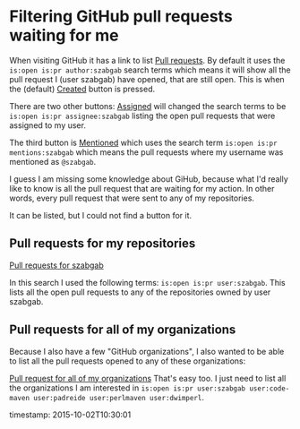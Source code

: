 # Filtering GitHub pull requests waiting for me


When visiting GitHub it has a link to list [Pull requests](https://github.com/pulls).
By default it uses the `is:open is:pr author:szabgab` search terms which means it will show all the
pull request I (user szabgab) have opened, that are still open. This is when the (default) [Created](https://github.com/pulls)
button is pressed.

There are two other buttons: [Assigned](https://github.com/pulls/assigned) will changed the search terms to be `is:open is:pr assignee:szabgab` listing
the open pull requests that were assigned to my user.

The third button is [Mentioned](https://github.com/pulls/mentioned) which uses the search term `is:open is:pr mentions:szabgab` which means
the pull requests where my username was mentioned as `@szabgab`.

I guess I am missing some knowledge about GiHub, because what I'd really like to know is all the pull request that are waiting for my action.
In other words, every pull request that were sent to any of my repositories.

It can be listed, but I could not find a button for it.

## Pull requests for my repositories

[Pull requests for szabgab](https://github.com/pulls?utf8=%E2%9C%93&q=is%3Aopen+is%3Apr+user%3Aszabgab)

In this search I used the following terms: `is:open is:pr user:szabgab`. This lists all the open pull requests to any of the repositories
owned by user szabgab.


## Pull requests for all of my organizations

Because I also have a few "GitHub organizations", I also wanted to be able to list all the pull requests opened to any of these organizations:

[Pull request for all of my organizations](https://github.com/pulls?utf8=%E2%9C%93&q=is%3Aopen+is%3Apr+user%3Aszabgab++user%3Acode-maven+user%3Apadreide+user%3Aperlmaven+user%3Adwimperl)
That's easy too. I just need to list all the organizations I am interested in `is:open is:pr user:szabgab user:code-maven user:padreide user:perlmaven user:dwimperl`.


timestamp: 2015-10-02T10:30:01
